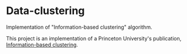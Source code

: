 Data-clustering
===============

Implementation of "Information-based clustering" algorithm.

This project is an implementation of a Princeton University's publication, [Information-based clustering](http://www.pnas.org/content/102/51/18297.full.pdf?with-ds=yes).
